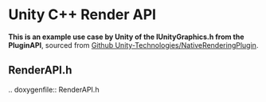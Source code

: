 # Unity C++ Render API

**This is an example use case by Unity of the IUnityGraphics.h from the PluginAPI**, sourced from
[Github Unity-Technologies/NativeRenderingPlugin](https://github.com/Unity-Technologies/NativeRenderingPlugin).

## RenderAPI.h

.. doxygenfile:: RenderAPI.h
